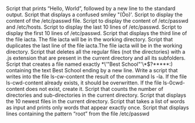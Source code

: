 Script that prints “Hello, World”, followed by a new line to the standard output.
Script that displays a confused smiley "(Ôo)'.
Script to display the content of the /etc/passwd file.
Script to display the content of /etc/passwd and /etc/hosts.
Script to display the last 10 lines of /etc/passwd.
Script to display the first 10 lines of /etc/passwd.
Script that displays the third line of the file iacta. The file iacta will be in the working directory.
Script that duplicates the last line of the file iacta.The file iacta will be in the working directory.
Script that deletes all the regular files (not the directories) with a .js extension that are present in the current directory and all its subfolders.
Script that creates a file named exactly \*\\'"Best School"\'\\*$\?\*\*\*\*\*:) containing the text Best School ending by a new line.
Write a script that writes into the file ls-cw-content the result of the command ls -la. If the file ls-cwd-content already exists, it should be overwritten. If the file ls-0cwd-content does not exist, create it.
Script that counts the number of directories and sub-directories in the current directory.
Script that displays the 10 newest files in the current directory.
Script that takes a list of words as input and prints only words that appear exactly once.
Script that displays lines containing the pattern “root” from the file /etc/passwd
